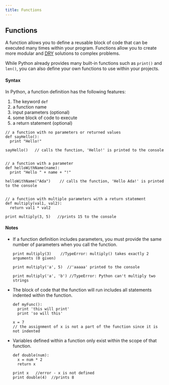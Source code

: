 ```yaml
---
title: Functions
---
```

## Functions
A function allows you to define a reusable block of code that can be executed many times within your program. Functions allow you to create more modular and [DRY](https://en.wikipedia.org/wiki/Don%27t_repeat_yourself) solutions to complex problems.

While Python already provides many built-in functions such as `print()` and `len()`, you can also define your own functions to use within your projects.


#### Syntax
In Python, a function definition has the following features:

1. The keyword `def`
2. a function name
3. input parameters (optional)
4. some block of code to execute
5. a return statement (optional)

```
// a function with no parameters or returned values
def sayHello():
  print "Hello!"

sayHello()   // calls the function, 'Hello!' is printed to the console


// a function with a parameter
def helloWithName(name):
  print "Hello " + name + "!"

helloWithName("Ada")    // calls the function, 'Hello Ada!' is printed to the console


// a function with multiple parameters with a return statement
def multiply(val1, val2):
  return val1 * val2

print multiply(3, 5)   //prints 15 to the console
```

#### Notes
- If a function definition includes parameters, you must provide the same number of parameters when you call the function.

  ```
  print multiply(3)    //TypeError: multiply() takes exactly 2 arguments (0 given)

  print multiply('a', 5)  //'aaaaa' printed to the console

  print multiply('a', 'b') //TypeError: Python can't multiply two strings
  ```

- The block of code that the function will run includes all statements indented within the function.

  ```
  def myFunc():
    print 'this will print'
    print 'so will this'

  x = 7
  // the assignment of x is not a part of the function since it is not indented
  ```

- Variables defined within a function only exist within the scope of that function.

  ```
  def double(num):
    x = num * 2
    return x

  print x   //error - x is not defined
  print double(4)  //prints 8
  ```
